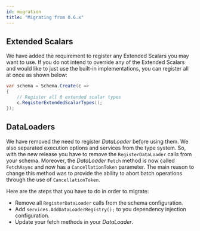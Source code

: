 ```yaml
---
id: migration
title: "Migrating from 0.6.x"
---
```


## Extended Scalars

We have added the requirement to register any Extended Scalars you may want to use. If you do not intend to override any of the Extended Scalars and would like to just use the built-in implementations, you can register all at once as shown below:

```cs
var schema = Schema.Create(c =>
{
    // Register all 6 extended scalar types
    c.RegisterExtendedScalarTypes();
});
```

## DataLoaders

We have removed the need to register _DataLoader_ before using them. We also separated execution options and services from the type system. So, with the new release you have to remove the `RegisterDataLoader` calls from your schema. Moreover, the _DataLoader_ `Fetch` method is now called `FetchAsync` and now has a `CancellationToken` parameter. The main reason to change this method was to provide the ability to abort batch operations through the use of `CancellationToken`.

Here are the steps that you have to do in order to migrate:

- Remove all `RegisterDataLoader` calls from the schema configuration.
- Add `services.AddDataLoaderRegistry();` to you dependency injection configuration.
- Update your fetch methods in your _DataLoader_.
